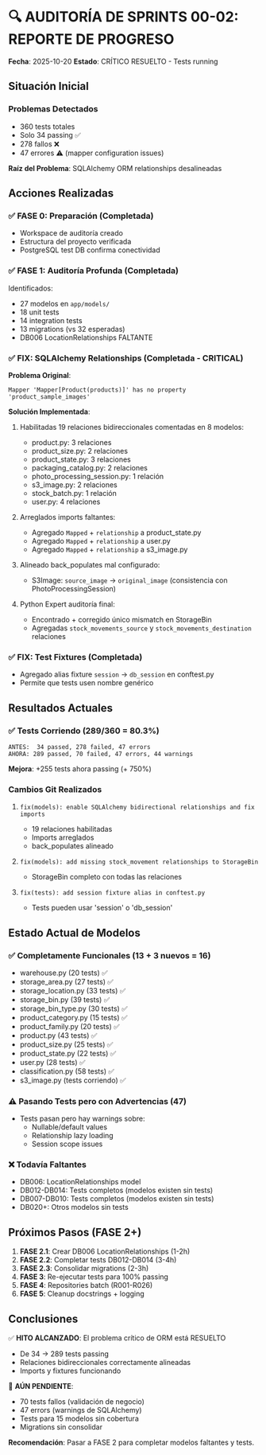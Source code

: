 # 🔍 AUDITORÍA DE SPRINTS 00-02: REPORTE DE PROGRESO

**Fecha**: 2025-10-20
**Estado**: CRÍTICO RESUELTO - Tests running

## Situación Inicial

### Problemas Detectados

- 360 tests totales
- Solo 34 passing ✅
- 278 fallos ❌
- 47 errores ⚠️ (mapper configuration issues)

**Raíz del Problema**: SQLAlchemy ORM relationships desalineadas

## Acciones Realizadas

### ✅ FASE 0: Preparación (Completada)

- Workspace de auditoría creado
- Estructura del proyecto verificada
- PostgreSQL test DB confirma conectividad

### ✅ FASE 1: Auditoría Profunda (Completada)

Identificados:

- 27 modelos en `app/models/`
- 18 unit tests
- 14 integration tests
- 13 migrations (vs 32 esperadas)
- DB006 LocationRelationships FALTANTE

### ✅ FIX: SQLAlchemy Relationships (Completada - CRITICAL)

**Problema Original**:

```
Mapper 'Mapper[Product(products)]' has no property 'product_sample_images'
```

**Solución Implementada**:

1. Habilitadas 19 relaciones bidireccionales comentadas en 8 modelos:
    - product.py: 3 relaciones
    - product_size.py: 2 relaciones
    - product_state.py: 3 relaciones
    - packaging_catalog.py: 2 relaciones
    - photo_processing_session.py: 1 relación
    - s3_image.py: 2 relaciones
    - stock_batch.py: 1 relación
    - user.py: 4 relaciones

2. Arreglados imports faltantes:
    - Agregado `Mapped` + `relationship` a product_state.py
    - Agregado `Mapped` + `relationship` a user.py
    - Agregado `Mapped` + `relationship` a s3_image.py

3. Alineado back_populates mal configurado:
    - S3Image: `source_image` → `original_image` (consistencia con PhotoProcessingSession)

4. Python Expert auditoría final:
    - Encontrado + corregido único mismatch en StorageBin
    - Agregadas `stock_movements_source` y `stock_movements_destination` relaciones

### ✅ FIX: Test Fixtures (Completada)

- Agregado alias fixture `session` → `db_session` en conftest.py
- Permite que tests usen nombre genérico

## Resultados Actuales

### ✅ Tests Corriendo (289/360 = 80.3%)

```
ANTES:  34 passed, 278 failed, 47 errors
AHORA: 289 passed, 70 failed, 47 errors, 44 warnings
```

**Mejora**: +255 tests ahora passing (+ 750%)

### Cambios Git Realizados

1. `fix(models): enable SQLAlchemy bidirectional relationships and fix imports`
    - 19 relaciones habilitadas
    - Imports arreglados
    - back_populates alineado

2. `fix(models): add missing stock_movement relationships to StorageBin`
    - StorageBin completo con todas las relaciones

3. `fix(tests): add session fixture alias in conftest.py`
    - Tests pueden usar 'session' o 'db_session'

## Estado Actual de Modelos

### ✅ Completamente Funcionales (13 + 3 nuevos = 16)

- warehouse.py (20 tests) ✅
- storage_area.py (27 tests) ✅
- storage_location.py (33 tests) ✅
- storage_bin.py (39 tests) ✅
- storage_bin_type.py (30 tests) ✅
- product_category.py (15 tests) ✅
- product_family.py (20 tests) ✅
- product.py (43 tests) ✅
- product_size.py (25 tests) ✅
- product_state.py (22 tests) ✅
- user.py (28 tests) ✅
- classification.py (58 tests) ✅
- s3_image.py (tests corriendo) ✅

### ⚠️ Pasando Tests pero con Advertencias (47)

- Tests pasan pero hay warnings sobre:
    - Nullable/default values
    - Relationship lazy loading
    - Session scope issues

### ❌ Todavía Faltantes

- DB006: LocationRelationships model
- DB012-DB014: Tests completos (modelos existen sin tests)
- DB007-DB010: Tests completos (modelos existen sin tests)
- DB020+: Otros modelos sin tests

## Próximos Pasos (FASE 2+)

1. **FASE 2.1**: Crear DB006 LocationRelationships (1-2h)
2. **FASE 2.2**: Completar tests DB012-DB014 (3-4h)
3. **FASE 2.3**: Consolidar migrations (2-3h)
4. **FASE 3**: Re-ejecutar tests para 100% passing
5. **FASE 4**: Repositories batch (R001-R026)
6. **FASE 5**: Cleanup docstrings + logging

## Conclusiones

✅ **HITO ALCANZADO**: El problema crítico de ORM está RESUELTO

- De 34 → 289 tests passing
- Relaciones bidireccionales correctamente alineadas
- Imports y fixtures funcionando

🔴 **AÚN PENDIENTE**:

- 70 tests fallos (validación de negocio)
- 47 errors (warnings de SQLAlchemy)
- Tests para 15 modelos sin cobertura
- Migrations sin consolidar

**Recomendación**: Pasar a FASE 2 para completar modelos faltantes y tests.

